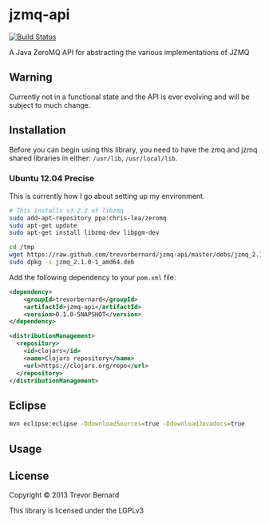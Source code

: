 # jzmq-api

[![Build Status](https://travis-ci.org/trevorbernard/jzmq-api.png)](https://travis-ci.org/trevorbernard/jzmq-api)

A Java ZeroMQ API for abstracting the various implementations of JZMQ

## Warning

Currently not in a functional state and the API is ever evolving and will be
subject to much change.

## Installation

Before you can begin using this library, you need to have the zmq and jzmq
shared libraries in either: `/usr/lib`, `/usr/local/lib`.

### Ubuntu 12.04 Precise

This is currently how I go about setting up my environment.

```bash
# This installs v3.2.2 of libzmq 
sudo add-apt-repository ppa:chris-lea/zeromq
sudo apt-get update
sudo apt-get install libzmq-dev libpgm-dev

cd /tmp
wget https://raw.github.com/trevorbernard/jzmq-api/master/debs/jzmq_2.1.0-1_amd64.deb
sudo dpkg -i jzmq_2.1.0-1_amd64.deb
```
Add the following dependency to your `pom.xml` file:

```xml
<dependency>
    <groupId>trevorbernard</groupId>
    <artifactId>jzmq-api</artifactId>
    <version>0.1.0-SNAPSHOT</version>
</dependency>            
```
```xml
<distributionManagement>
  <repository>
    <id>clojars</id>
    <name>Clojars repository</name>
    <url>https://clojars.org/repo</url>
  </repository>
</distributionManagement>
```
## Eclipse

```bash
mvn eclipse:eclipse -DdownloadSources=true -DdownloadJavadocs=true
```
## Usage

## License

Copyright © 2013 Trevor Bernard

This library is licensed under the LGPLv3
